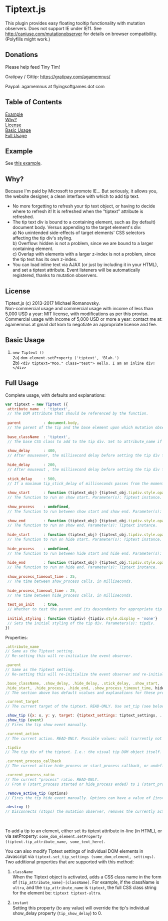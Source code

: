 Tiptext.js
===========

This plugin provides easy floating tooltip functionality with mutation observers.
Does not support IE under IE11. See http://caniuse.com/mutationobserver for details on browser compatibility. (Polyfills might work.)


Donations
----------
Please help feed Tiny Tim!

Gratipay / Gittip: https://gratipay.com/agamemnus/

Paypal: agamemnus at flyingsoftgames dot com


Table of Contents
------------------
[Example](#example) <br/>
[Why?](#why) <br/>
[License](#license) <br/>
[Basic Usage](#basic-usage) <br/>
[Full Usage](#full-usage) <br/>


Example
--------
See [this example](http://agamemnus.github.io/tiptext.js/).


Why?
-----

Because I'm paid by Microsoft to promote IE... But seriously, it allows you, the website designer, a clean interface with which to add tip text.

* No more forgetting to refresh your tip text object, or having to decide where to refresh it! It is refreshed when the "tiptext" attribute is refreshed.
* The tip text div is bound to a containing element, such as (by default) document body. Versus appending to the target element's div:
<br/>a) No unintended side-effects of target elements' CSS selectors affecting the tip div's styling.
<br/>b) Overflow: hidden is not a problem, since we are bound to a larger containing element.
<br/>c) Overlap with elements with a larger z-index is not a problem, since the tip text has its own z-index.
* You can load inline text via AJAX (or just by including it in your HTML), and set a tiptext attribute. Event listeners will be automatically registered, thanks to mutation observers.


License
--------
Tiptext.js (c) 2013-2017 Michael Romanovsky.
<br/>Non-commercial usage and commercial usage with income of less than 5,000 USD a year: MIT license, with modifications as per this proviso.
<br/>Commercial usage with income of 5,000 USD or more a year: contact me at: agamemnus at gmail dot kom to negotiate an appropriate license and fee.


Basic Usage
------------

1) ````new Tiptext ()````
<br/>2a) ````dom_element.setProperty ('tiptext', 'Blah.')````
<br/>2b) ````<div tiptext="Moo." class="test"> Hello. I am an inline div! </div>````


Full Usage
-----------
Complete usage, with defaults and explanations:
````Javascript
var tiptext = new Tiptext ({
 attribute_name  : 'tiptext',
 // The DOM attribute that should be referenced by the function.
 
 parent          : document.body,
 // The parent of the tip and the base element upon which mutation observers are set.
 
 base_className  : 'tiptext',
 // The base CSS class to add to the tip div. Set to attribute_name if not specified.
 
 show_delay      : 400,
 // After mouseover, the millisecond delay before setting the tip div to display: block.
 
 hide_delay      : 200,
 // After mouseout , the millisecond delay before setting the tip div to display: none.
 
 stick_delay     : 500,
 // If a maximum tip_stick_delay of milliseconds passes from the moment a tip is hidden, and a new tip is set to be shown, the new tip show delay is 0.
 
 show_start      : function (tiptext_obj) {tiptext_obj.tipdiv.style.opacity = 1},
 // The function to run on show start. Parameter(s): Tiptext instance.
 
 show_process    : undefined,
 // The function to run between show start and show end. Parameter(s): Tiptext instance, current_process_ratio.
 
 show_end        : function (tiptext_obj) {tiptext_obj.tipdiv.style.opacity = 1; tiptext_obj.tipdiv.style.display = 'block'},
 // The function to run on show end. Parameter(s): Tiptext instance.
 
 hide_start      : function (tiptext_obj) {tiptext_obj.tipdiv.style.opacity = 0},
 // The function to run on hide start. Parameter(s): Tiptext instance.
 
 hide_process    : undefined,
 // The function to run between hide start and hide end. Parameter(s): Tiptext instance, current_process_ratio.
 
 hide_end        : function (tiptext_obj) {tiptext_obj.tipdiv.style.opacity = 0; tiptext_obj.tipdiv.style.display = 'none'},
 // The function to run on hide end. Parameter(s): Tiptext instance.
 
 show_process_timeout_time : 25,
 // The time between show_process calls, in milliseconds.
 
 hide_process_timeout_time : 25,
 // The time between hide_process calls, in milliseconds.
 
 test_on_init    : true,
 // Whether to test the parent and its descendants for appropriate tip attributes immediately. Defaults to to true.
 
 initial_styling : function (tipdiv) {tipdiv.style.display = 'none'}
 // Sets the initial styling of the tip div. Parameters(s): tipdiv.
})
````

Properties:
````Javascript
.attribute_name
// Same as the Tiptext setting.
// Re-setting this will re-initialize the event observer.

.parent
// Same as the Tiptext setting.
// Re-setting this will re-initialize the event observer and re-initialize the mousemove event listener on the new parent.

.base_className, .show_delay, .hide_delay, .stick_delay, .show_start, .show_process, .show_end,
.hide_start, .hide_process, .hide_end, .show_process_timeout_time, hide_process_timeout_time
// The section above has default vcalues and explanations for these properties.

.current_target
// The current target of the tiptext. READ-ONLY. Use set_tip (see below) to set the tip target manually.

.show_tip ({x: x, y: y, target: {tiptext_settings: tiptext_settings, ... other DOM element properties (target must be a DOM element)}})
.show_tip (event)
// Fires the tip show event manually.

.current_action
// The current action. READ-ONLY. Possible values: null (currently not doing anything), 'hide' (currently hiding the tip), or 'show' (currently showing the tip).

.tipdiv
// The tip div of the tiptext. I.e.: the visual tip DOM object itself.

.current_process_callback
// The current active hide_process or start_process callback, or undefined. READ-ONLY.

.current_process_ratio
// The current "process" ratio. READ-ONLY.
// From 0 (start_process started or hide_process ended) to 1 (start_process ended or hide_process started).

.remove_active_tip (options)
// Fires the tip hide event manually. Options can have a value of {instant: true}, which hides the tip immediately, ignoring stick delay and hide delay values.

.destroy ()
// Disconnects (stops) the mutation observer, removes the currently active tip from the parent, and removes the parent's mousemove event listener..
````
<br/>

To add a tip to an element, either set its tiptext attribute in-line (in HTML), or via setProperty:
`some_dom_element.setProperty (tiptext.tip_attribute_name, some_text_here)`.

You can also modify Tiptext settings of individual DOM elements in Javascript via `tiptext.set_tip_settings (some_dom_element, settings)`. Two additional properties that are supported with this method:

1) `className`
<br/>When the Tiptext object is activated, adds a CSS class name in the form of `[tip_attribute_name]-[className]`. For example, if the className is `ultra`, and the `tip_attribute_name` is `tiptext`, the full CSS class string for the element be: `tiptext tiptext-ultra`.

2) `instant`
<br/>Setting this property (to any value) will override the tip's individual show_delay property (`tip_show_delay`) to 0.
